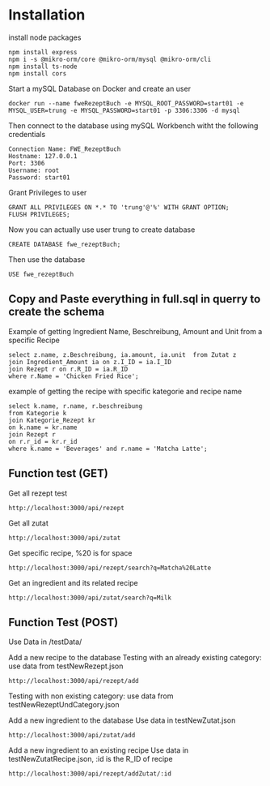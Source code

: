 # Installation
install node packages
```
npm install express
npm i -s @mikro-orm/core @mikro-orm/mysql @mikro-orm/cli
npm install ts-node
npm install cors
```

Start a mySQL Database on Docker and create an user
```
docker run --name fweRezeptBuch -e MYSQL_ROOT_PASSWORD=start01 -e MYSQL_USER=trung -e MYSQL_PASSWORD=start01 -p 3306:3306 -d mysql

```

Then connect to the database using mySQL Workbench witht the following credentials 
```
Connection Name: FWE_RezeptBuch
Hostname: 127.0.0.1
Port: 3306
Username: root
Password: start01
```

Grant Privileges to user
```
GRANT ALL PRIVILEGES ON *.* TO 'trung'@'%' WITH GRANT OPTION;
FLUSH PRIVILEGES;
```
Now you can actually use user trung to create database
```
CREATE DATABASE fwe_rezeptBuch;
```

Then use the database
```
USE fwe_rezeptBuch
```

## Copy and Paste everything in full.sql in querry to create the schema

Example of getting Ingredient Name, Beschreibung, Amount and Unit from a specific Recipe
```
select z.name, z.Beschreibung, ia.amount, ia.unit  from Zutat z 
join Ingredient_Amount ia on z.I_ID = ia.I_ID 
join Rezept r on r.R_ID = ia.R_ID
where r.Name = 'Chicken Fried Rice';
```

example of getting the recipe with specific kategorie and recipe name
```
select k.name, r.name, r.beschreibung 
from Kategorie k
join Kategorie_Rezept kr
on k.name = kr.name
join Rezept r 
on r.r_id = kr.r_id
where k.name = 'Beverages' and r.name = 'Matcha Latte';
```


## Function test (GET)

Get all rezept test
```
http://localhost:3000/api/rezept
```

Get all zutat

```
http://localhost:3000/api/zutat
```

Get specific recipe, %20 is for space
```
http://localhost:3000/api/rezept/search?q=Matcha%20Latte
```

Get an ingredient and its related recipe 
```
http://localhost:3000/api/zutat/search?q=Milk
```

## Function Test (POST)

Use Data in /testData/


Add a new recipe to the database
Testing with an already existing category: use data from testNewRezept.json
```
http://localhost:3000/api/rezept/add
```
Testing with non existing category: use data from testNewRezeptUndCategory.json

Add a new ingredient to the database
Use data in testNewZutat.json
```
http://localhost:3000/api/zutat/add
```

Add a new ingredient to an existing recipe
Use data in testNewZutatRecipe.json, :id is the R_ID of recipe
```
http://localhost:3000/api/rezept/addZutat/:id
```



